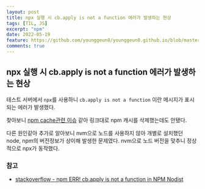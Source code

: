 ```yaml
---
layout: post
title: npx 실행 시 cb.apply is not a function 에러가 발생하는 현상
tags: [TIL, JS]
excerpt: "npm"
date: 2022-05-19
feature: https://github.com/younggeun0/younggeun0.github.io/blob/master/_posts/img/til/til.png?raw=true
comments: true
---
```


## npx 실행 시 cb.apply is not a function 에러가 발생하는 현상

테스트 서버에서 `npx`를 사용하니 `cb.apply is not a function` 이란 메시지가 표시되는 에러가 발생했다.

찾아보니 [npm cache관련 이슈](<(https://github.com/nodejs/help/issues/2874#issuecomment-663661148)>) 같아 링크대로 npm 캐시를 삭제했는데도 안됐다.

다른 원인같아 추가로 알아보니 nvm으로 노드를 사용하지 않아 개별로 설치했던 node, npm의 버전정보가 상이해 발생한 문제였다. nvm으로 노드 버전을 맞추니 정상적으로 npx가 동작했다.

### 참고

-   [stackoverflow - npm ERR! cb.apply is not a function in NPM Nodist](https://stackoverflow.com/questions/64540379/npm-err-cb-apply-is-not-a-function-in-npm-nodist/64540454#64540454)
